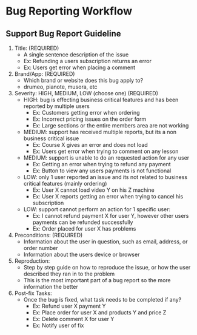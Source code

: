 # Bug Reporting Workflow


## Support Bug Report Guideline

1. Title: (REQUIRED)
    - A single sentence description of the issue
    - Ex: Refunding a users subscription returns an error
    - Ex: Users get error when placing a comment 
2. Brand/App: (REQUIRED)
    - Which brand or website does this bug apply to?
    - drumeo, pianote, musora, etc
3. Severity: HIGH, MEDIUM, LOW (choose one) (REQUIRED)
    - HIGH: bug is effecting business critical features and has been reported by multiple users
        - Ex: Customers getting error when ordering
        - Ex: Incorrect pricing issues on the order form
        - Ex: Large sections or the entire members area are not working
    - MEDIUM: support has received multiple reports, but its a non business critical issue
        - Ex: Course X gives an error and does not load
        - Ex: Users get error when trying to comment on any lesson
    - MEDIUM: support is unable to do an requested action for any user
        - Ex: Getting an error when trying to refund any payment
        - Ex: Button to view any users payments is not functional
    - LOW: only 1 user reported an issue and its not related to business critical features (mainly ordering)
        - Ex: User X cannot load video Y on his Z machine
        - Ex: User X reports getting an error when trying to cancel his subscription
    - LOW: support cannot perform an action for 1 specific user:
        - Ex: I cannot refund payment X for user Y, however other users payments can be refunded successfully
        - Ex: Order placed for user X has problems
4. Preconditions: (REQUIRED)
    - Information about the user in question, such as email, address, or order number
    - Information about the users device or browser
5. Reproduction:
    - Step by step guide on how to reproduce the issue, or how the user described they ran in to the problem
    - This is the most important part of a bug report so the more information the better
6. Post-fix Tasks:
    - Once the bug is fixed, what task needs to be completed if any?
        - Ex: Refund user X payment Y
        - Ex: Place order for user X and products Y and price Z
        - Ex: Delete comment X for user Y
        - Ex: Notify user of fix